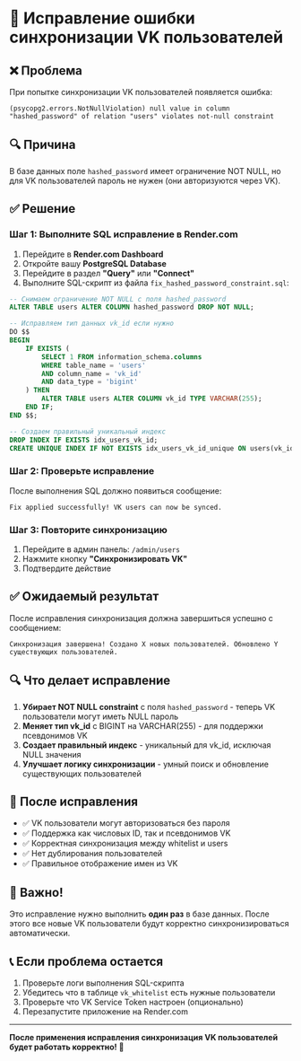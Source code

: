 # 🔧 Исправление ошибки синхронизации VK пользователей

## ❌ Проблема
При попытке синхронизации VK пользователей появляется ошибка:
```
(psycopg2.errors.NotNullViolation) null value in column "hashed_password" of relation "users" violates not-null constraint
```

## 🔍 Причина
В базе данных поле `hashed_password` имеет ограничение NOT NULL, но для VK пользователей пароль не нужен (они авторизуются через VK).

## ✅ Решение

### Шаг 1: Выполните SQL исправление в Render.com

1. Перейдите в **Render.com Dashboard**
2. Откройте вашу **PostgreSQL Database**
3. Перейдите в раздел **"Query"** или **"Connect"**
4. Выполните SQL-скрипт из файла `fix_hashed_password_constraint.sql`:

```sql
-- Снимаем ограничение NOT NULL с поля hashed_password
ALTER TABLE users ALTER COLUMN hashed_password DROP NOT NULL;

-- Исправляем тип данных vk_id если нужно
DO $$
BEGIN
    IF EXISTS (
        SELECT 1 FROM information_schema.columns 
        WHERE table_name = 'users' 
        AND column_name = 'vk_id' 
        AND data_type = 'bigint'
    ) THEN
        ALTER TABLE users ALTER COLUMN vk_id TYPE VARCHAR(255);
    END IF;
END $$;

-- Создаем правильный уникальный индекс
DROP INDEX IF EXISTS idx_users_vk_id;
CREATE UNIQUE INDEX IF NOT EXISTS idx_users_vk_id_unique ON users(vk_id) WHERE vk_id IS NOT NULL;
```

### Шаг 2: Проверьте исправление

После выполнения SQL должно появиться сообщение:
```
Fix applied successfully! VK users can now be synced.
```

### Шаг 3: Повторите синхронизацию

1. Перейдите в админ панель: `/admin/users`
2. Нажмите кнопку **"Синхронизировать VK"**
3. Подтвердите действие

## ✅ Ожидаемый результат

После исправления синхронизация должна завершиться успешно с сообщением:
```
Синхронизация завершена! Создано X новых пользователей. Обновлено Y существующих пользователей.
```

## 🔍 Что делает исправление

1. **Убирает NOT NULL constraint** с поля `hashed_password` - теперь VK пользователи могут иметь NULL пароль
2. **Меняет тип vk_id** с BIGINT на VARCHAR(255) - для поддержки псевдонимов VK
3. **Создает правильный индекс** - уникальный для vk_id, исключая NULL значения
4. **Улучшает логику синхронизации** - умный поиск и обновление существующих пользователей

## 🎯 После исправления

- ✅ VK пользователи могут авторизоваться без пароля
- ✅ Поддержка как числовых ID, так и псевдонимов VK
- ✅ Корректная синхронизация между whitelist и users
- ✅ Нет дублирования пользователей
- ✅ Правильное отображение имен из VK

## 🚨 Важно!

Это исправление нужно выполнить **один раз** в базе данных. После этого все новые VK пользователи будут корректно синхронизироваться автоматически.

## 📞 Если проблема остается

1. Проверьте логи выполнения SQL-скрипта
2. Убедитесь что в таблице `vk_whitelist` есть нужные пользователи
3. Проверьте что VK Service Token настроен (опционально)
4. Перезапустите приложение на Render.com

---

**После применения исправления синхронизация VK пользователей будет работать корректно! 🎉** 